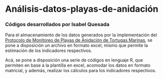 # Análisis-datos-playas-de-anidación
### Códigos desarrollados por Isabel Quesada

Para el almacenamiento de los datos generados por la implementación del [Protocolo de Monitoreo de Playas de Anidación de Tortugas Marinas](Protocolo-PRONAMEC-PlayasAnidacion.pdf), se pone a disposición un archivo en formato excel, mismo que permite la estimación de los indicadores respectivos. 

Acá, se pone a disposición una serie de códigos en lenguaje R, que permiten en base a la plantilla en excel, acomodar los datos en formato matricial, y además, realizar los cálculos para los indicadores respectivos. 

